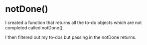 # notDone()

I created a function that returns all the to-do objects which are not completed called notDone().

I then filtered out my to-dos but passing in the notDone returns.